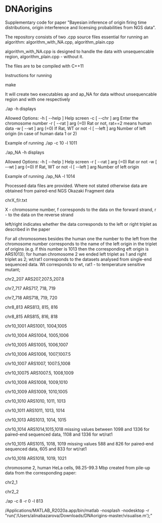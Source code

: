 # DNAorigins
Supplementary code for paper "Bayesian inference of origin firing time distributions, origin interference and licensing probabilities from NGS data".

The repository consists of two .cpp source files essential for running an algorithm: algorithm_with_NA.cpp, algorithm_plain.cpp  

algorithm_with_NA.cpp is designed to handle the data with unsequencable region, algorithm_plain.cpp - without it.

The files are to be compiled with C++11

Instructions for running

make

It will create two executables ap and ap_NA for data without unsequencable region and with one respectively

./ap -h displays

Allowed Options:
  -h [ --help ]         Help screen
  -c [ --chr ] arg      Enter the chromosome number
  -r [ --rat ] arg (=0) Rat or not, rat==2 means human data
  -w [ --wt ] arg (=0)  If Rat, WT or not
  -l [ --left ] arg     Number of left origin (in case of human data 1 or 2)

Example of running ./ap -c 10 -l 1011

./ap_NA -h displays

Allowed Options:
  -h [ --help ]         Help screen
  -r [ --rat ] arg (=0) Rat or not
  -w [ --wt ] arg (=0)  If Rat, WT or not
  -l [ --left ] arg     Number of left origin

Example of running ./ap_NA -l 1014


Processed data files are provided. Where not stated otherwise data are obtained from paired-end NGS Okazaki Fragment data

chrX_f/r.txt

X - chromosome number, f corresponds to the data on the forward strand, r - to the data on the reverse strand

left/right indicates whether the data corresponds to the left or right triplet as described in the paper

For all chromosomes besides the human one the number to the left from the chromosome number corresponds to the name of the left origin in the triplet of origins (e.g. if this number is 1013 then the corresponding eft origin is ARS1013); for human chromosome 2 we ended left triplet as 1 and right triplet as 2; wt/rat1 corresponds to the datasets analysed from single-end sequenced data. Wt corresponds to wt, rat1 - to temperature sensitive mutant;

chr2_207 ARS207,207.5,207.8

chr7_717 ARS717, 718, 719

chr7_718 ARS718, 719, 720

chr8_813 ARS813, 815, 816

chr8_815 ARS815, 816, 818

chr10_1001 ARS1001, 1004,1005

chr10_1004 ARS1004, 1005,1006

chr10_1005 ARS1005, 1006,1007

chr10_1006 ARS1006, 1007,1007.5

chr10_1007 ARS1007, 1007.5,1008

chr10_10075 ARS1007.5, 1008,1009

chr10_1008 ARS1008, 1009,1010

chr10_1009 ARS1009, 1010,1005

chr10_1010 ARS1010, 1011, 1013

chr10_1011 ARS1011, 1013, 1014

chr10_1013 ARS1013, 1014, 1015

chr10_1014 ARS1014,1015,1018 missing values between 1098 and 1336 for paired-end sequenced data, 1108 and 1336 for wt/rat1

chr10_1015 ARS1015, 1018, 1019 missing values 588 and 826 for paired-end sequenced data, 605 and 833 for wt/rat1

chr10_1018 ARS1018, 1019, 1021

chromosome 2, human HeLa cells, 98.25-99.3 Mbp created from pile-up data from the corresponding paper:

chr2_1  

chr2_2




./ap -c 8 -r 0 -l 813

/Applications/MATLAB_R2020a.app/bin/matlab -nosplash -nodesktop -r "run('/Users/alinabazarova/Downloads/DNAorigins-master/visualise.m');"



